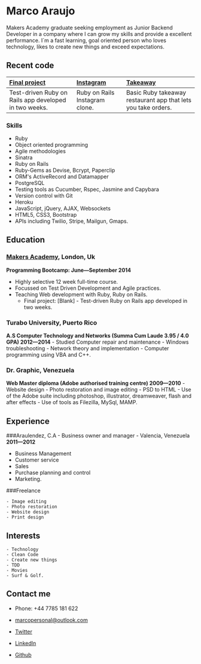 Marco Araujo
=========

Makers Academy graduate seeking employment as Junior Backend Developer in a company where I can grow my skills and provide a excellent performance. I´m a fast learning, goal oriented person who loves technology, likes to create new things and exceed expectations.


Recent code
-------------

| [Final project] | [Instagram] | [Takeaway] |
|:--------------- |:-------- |:--------- |
| Test-driven Ruby on Rails app developed in two weeks.| Ruby on Rails Instagram clone. | Basic Ruby takeaway restaurant app that lets you take orders. |


### Skills

  - Ruby
  - Object­ oriented programming
  - Agile methodologies
  - Sinatra 
  - Ruby on Rails
  - Ruby-Gems as Devise, Bcrypt, Paperclip
  - ORM's ActiveRecord and Datamapper
  - PostgreSQL
  - Testing tools as Cucumber, Rspec, Jasmine and Capybara
  - Version control with Git
  - Heroku
  - JavaScript, jQuery, AJAX, Websockets
  - HTML5, CSS3, Bootstrap
  - APIs including Twilio, Stripe, Mailgun,  Gmaps.


Education
----------


### [Makers Academy], London, Uk
**Programming Bootcamp: June&mdash;September 2014**
  - Highly selective 12 week full-time course.
  - Focussed on Test Driven Development and Agile practices.
  - Teaching Web development with Ruby, Ruby on Rails.
	- Final project: [Blank] - Test-driven Ruby on Rails app developed in two weeks.

### Turabo University, Puerto Rico
**A.S Computer Technology and Networks (Summa Cum Laude 3.95 / 4.0 GPA) 2012&mdash;2014**
	- Studied Computer repair and maintenance
	- Windows troubleshooting
	- Network theory and implementation
	- Computer programming using VBA and C++.

### Dr. Graphic, Venezuela
**Web Master diploma (Adobe authorised training centre) 2009&mdash;2010**
	- Website design
	- Photo restoration and image editing
	- PSD to HTML
	- Use of the Adobe suite including photoshop, illustrator, dreamweaver, flash and after effects
	- Use of tools as Filezilla, MySql, MAMP.


Experience
----------

###Araulendez, C.A - Business owner and manager - Valencia, Venezuela
**2011&mdash;2012**

  - Business Management
  - Customer service
  - Sales
  - Purchase planning and control
  - Marketing.

###Freelance

	- Image editing
	- Photo restoration
	- Website design
	- Print design


Interests
---------

	- Technology
	- Clean Code
	- Create new things
	- TDD
	- Movies
	- Surf & Golf.


Contact me
----------

- Phone: +44 7785 181 622
- [marcopersonal@outlook.com]
- [Twitter]
- [LinkedIn]
- [Github]

  [Instagram]:https://github.com/marcoaam/instagram
  [Takeaway]:https://github.com/marcoaam/Takeaway-App
  [Final project]:https://github.com/marcoaam/blank

  [Makers Academy]:http://www.makersacademy.com
  
  [marcopersonal@outlook.com]: mailto:marcopersonal@outlook.com
  [GitHub]:https://github.com/marcoaam
  [LinkedIn]:http://uk.linkedin.com/in/marcoaam/
  [Twitter]:http://twitter.com/marco_web
